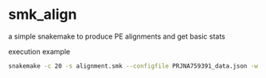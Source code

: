# smk_align
a simple snakemake to produce PE alignments and get basic stats

execution example
```bash
snakemake -c 20 -s alignment.smk --configfile PRJNA759391_data.json -w 15
```
